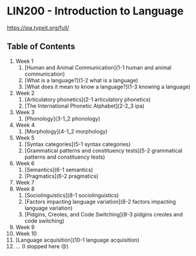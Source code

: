 # LIN200 - Introduction to Language

https://ipa.typeit.org/full/

## Table of Contents

1. Week 1
   1. [Human and Animal Communication](1-1 human and animal communication)
   2. [What is a language?](1-2 what is a language)
   3. [What does it mean to know a language?](1-3 knowing a language)
2. Week 2
   1. [Articulatory phonetics](2-1 articulatory phonetics)
   2. [The International Phonetic Alphabet](2-2_3 ipa)
3. Week 3
   1. [Phonology](3-1_2 phonology)
4. Week 4
   1. [Morphology](4-1_2 morphology)
5. Week 5
   1. [Syntax categories](5-1 syntax categories)
   2. [Grammatical patterns and constituency tests](5-2 grammatical patterns and constituency tests)
6. Week 6
   1. [Semantics](6-1 semantics)
   2. [Pragmatics](6-2 pragmatics)
7. Week 7
8. Week 8
   1. [Sociolinguistics](8-1 sociolinguistics)
   2. [Factors impacting language variation](8-2 factors impacting language variation)
   3. [Pidgins, Creoles, and Code Switching](8-3 pidgins creoles and code switching)
9. Week 9
10. Week 10
   1. [Language acquisition](10-1 language acquisition)
11. ... (I stopped here 😢)

